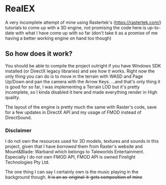 # RealEX
A very incomplete attempt of mine using Rastertek's (https://rastertek.com/) tutorials to come up with a 3D engine, not promising the code here is up-to-date with what I have come up with so far (don't take it as a promise of me having a better working engine on hand too though)

## So how does it work?
You should be able to compile the project outright if you have Windows SDK installed (or DirectX legacy libraries) and see how it works. Right now the only thing you can do is to move in the terrain with WASD and Page Up/Down and pan the camera with the Arrow Keys.
...and that's only thing it is good for so far, I was implementing a Terrain LOD but it's pretty incomplete, so I kinda disabled it here and made everything render in High quality.

The layout of the engine is pretty much the same with Raster's code, save for a few updates in DirectX API and my usage of FMOD instead of DirectSound.

### Disclaimer
I do not own the resources used for 3D models, textures and sounds in this project, given that I have *borrowed* them from Raster's website and Mount&Blade: Warband which belongs to Taleworlds Entertainment.
Especially I do not own FMOD API, FMOD API is owned Firelight Technologies Pty Ltd.

The one thing I can say I certainly own is the music playing in the background though. ~~It is an as-original-it-gets composition of mine~~
